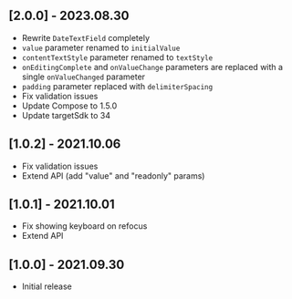 ## [2.0.0] - 2023.08.30

* Rewrite `DateTextField` completely
* `value` parameter renamed to `initialValue`
* `contentTextStyle` parameter renamed to `textStyle`
* `onEditingComplete` and `onValueChange` parameters are replaced with a single `onValueChanged`
  parameter
* `padding` parameter replaced with `delimiterSpacing`
* Fix validation issues
* Update Compose to 1.5.0
* Update targetSdk to 34

## [1.0.2] - 2021.10.06

* Fix validation issues
* Extend API (add "value" and "readonly" params)

## [1.0.1] - 2021.10.01

* Fix showing keyboard on refocus
* Extend API

## [1.0.0] - 2021.09.30

* Initial release
